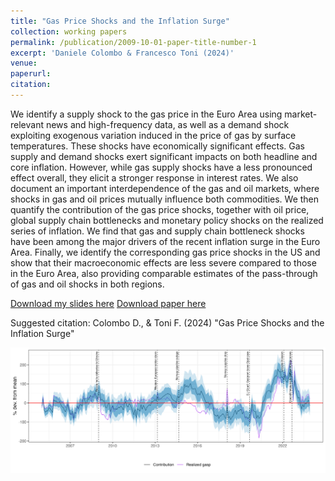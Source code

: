 ```yaml
---
title: "Gas Price Shocks and the Inflation Surge"
collection: working papers
permalink: /publication/2009-10-01-paper-title-number-1
excerpt: 'Daniele Colombo & Francesco Toni (2024)'
venue: 
paperurl:
citation:
---
```


We identify a supply shock to the gas price in the Euro Area using market-relevant news and high-frequency data, as well as a demand shock exploiting exogenous variation induced in the price of gas by surface temperatures. These shocks have economically significant effects. Gas supply and demand  shocks exert significant impacts on both headline and core inflation. However, while gas supply shocks have a less pronounced effect overall, they elicit a stronger response in interest rates. We also document an important interdependence of the gas and oil markets, where shocks in gas and oil prices mutually influence both commodities.
We then quantify the contribution of the gas price shocks, together with oil price, global supply chain bottlenecks and monetary policy shocks on the realized series of inflation. We find that gas and supply chain bottleneck shocks have been among the major drivers of the recent inflation surge in the Euro Area. 
Finally, we identify the corresponding gas price shocks in the US and show that their macroeconomic effects are less severe compared to those in the Euro Area, also providing comparable estimates of the pass-through of gas and oil shocks in both regions. 

[Download my slides here](http://colombodaniele.github.io/files/SLIDES_Gas_Price_Shocks_and_the_Inflation_Surge.pdf)
[Download paper here](http://colombodaniele.github.io/files/Gas_price_shocks_and_the_Inflation_Surge.pdf)

Suggested citation: Colombo D., & Toni F. (2024) "Gas Price Shocks and the Inflation Surge"

![Figure4](/images/Figure_ColomboToni2024.png)
